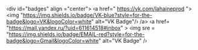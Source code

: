 ‹div id="badges" align ="center">
  ‹a href=" https://vk.com/lahaineprod ">
    <img "https://img.shields.io/badge/VK-blue?style=for-the-badge&logo=VK&logoColor=white" alt="VK Badge"/›
/a>
‹a href= "https://mail.yandex.ru/?uid=611614518#inbox" >
    ‹img sre = "https://img.shields.io/badge/EMAIL-red?style=for-the-badge&logo=Gmail&logoColor=white" alt="VK Badge" /›
  </a>
</div>
